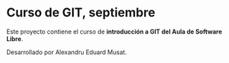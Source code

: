 # Curso de GIT, septiembre 

Este proyecto contiene el curso de **introducción a GIT del Aula de Software Libre**.

Desarrollado por Alexandru Eduard Musat.
